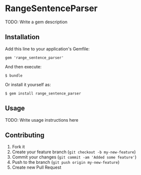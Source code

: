 # RangeSentenceParser

TODO: Write a gem description

## Installation

Add this line to your application's Gemfile:

    gem 'range_sentence_parser'

And then execute:

    $ bundle

Or install it yourself as:

    $ gem install range_sentence_parser

## Usage

TODO: Write usage instructions here

## Contributing

1. Fork it
2. Create your feature branch (`git checkout -b my-new-feature`)
3. Commit your changes (`git commit -am 'Added some feature'`)
4. Push to the branch (`git push origin my-new-feature`)
5. Create new Pull Request
